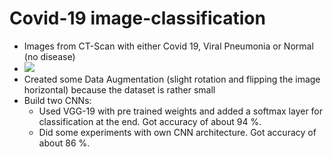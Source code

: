 # Covid-19 image-classification

* Images from CT-Scan with either Covid 19, Viral Pneumonia or Normal (no disease)
* ![](https://github.com/janS95/covid-19_classification/dataset/train/Normal/01.jpeg) 
* Created some Data Augmentation (slight rotation and flipping the image horizontal) because the dataset is rather small
* Build two CNNs:
  * Used VGG-19 with pre trained weights and added a softmax layer for classification at the end. Got accuracy of about 94 %.
  * Did some experiments with own CNN architecture. Got accuracy of about 86 %.
